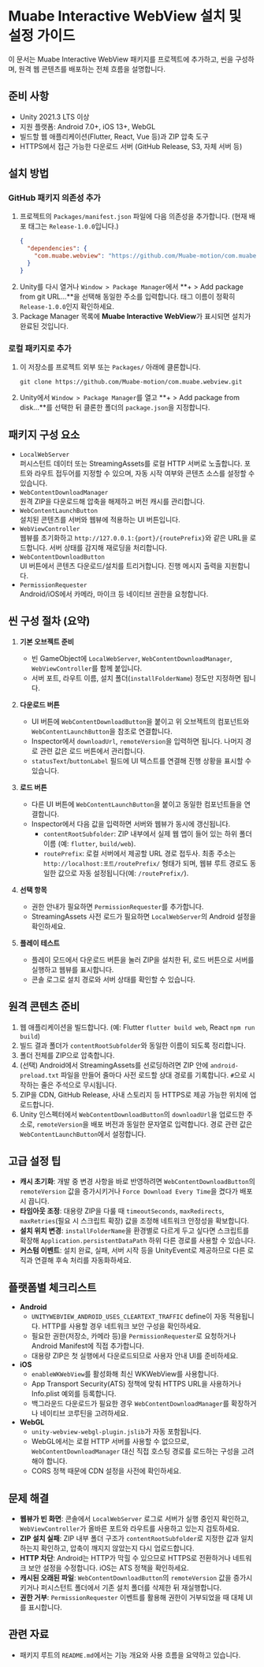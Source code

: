 # Muabe Interactive WebView 설치 및 설정 가이드

이 문서는 Muabe Interactive WebView 패키지를 프로젝트에 추가하고, 씬을 구성하며, 원격 웹 콘텐츠를 배포하는 전체 흐름을 설명합니다.

## 준비 사항
- Unity 2021.3 LTS 이상
- 지원 플랫폼: Android 7.0+, iOS 13+, WebGL
- 빌드할 웹 애플리케이션(Flutter, React, Vue 등)과 ZIP 압축 도구
- HTTPS에서 접근 가능한 다운로드 서버 (GitHub Release, S3, 자체 서버 등)

## 설치 방법

### GitHub 패키지 의존성 추가
1. 프로젝트의 `Packages/manifest.json` 파일에 다음 의존성을 추가합니다. (현재 배포 태그는 `Release-1.0.0`입니다.)
   ```json
   {
     "dependencies": {
       "com.muabe.webview": "https://github.com/Muabe-motion/com.muabe.webview.git#Release-1.0.0"
     }
   }
   ```
2. Unity를 다시 열거나 `Window > Package Manager`에서 **+ > Add package from git URL...**을 선택해 동일한 주소를 입력합니다. 태그 이름이 정확히 `Release-1.0.0`인지 확인하세요.
3. Package Manager 목록에 **Muabe Interactive WebView**가 표시되면 설치가 완료된 것입니다.

### 로컬 패키지로 추가
1. 이 저장소를 프로젝트 외부 또는 `Packages/` 아래에 클론합니다.
   ```
   git clone https://github.com/Muabe-motion/com.muabe.webview.git
   ```
2. Unity에서 `Window > Package Manager`를 열고 **+ > Add package from disk...**를 선택한 뒤 클론한 폴더의 `package.json`을 지정합니다.

## 패키지 구성 요소
- `LocalWebServer`  
  퍼시스턴트 데이터 또는 StreamingAssets를 로컬 HTTP 서버로 노출합니다. 포트와 라우트 접두어를 지정할 수 있으며, 자동 시작 여부와 콘텐츠 소스를 설정할 수 있습니다.
- `WebContentDownloadManager`  
  원격 ZIP을 다운로드해 압축을 해제하고 버전 캐시를 관리합니다.
- `WebContentLaunchButton`  
  설치된 콘텐츠를 서버와 웹뷰에 적용하는 UI 버튼입니다.
- `WebViewController`  
  웹뷰를 초기화하고 `http://127.0.0.1:{port}/{routePrefix}`와 같은 URL을 로드합니다. 서버 상태를 감지해 재로딩을 처리합니다.
- `WebContentDownloadButton`  
  UI 버튼에서 콘텐츠 다운로드/설치를 트리거합니다. 진행 메시지 출력을 지원합니다.
- `PermissionRequester`  
  Android/iOS에서 카메라, 마이크 등 네이티브 권한을 요청합니다.

## 씬 구성 절차 (요약)
1. **기본 오브젝트 준비**  
   - 빈 GameObject에 `LocalWebServer`, `WebContentDownloadManager`, `WebViewController`를 함께 붙입니다.  
   - 서버 포트, 라우트 이름, 설치 폴더(`installFolderName`) 정도만 지정하면 됩니다.

2. **다운로드 버튼**  
   - UI 버튼에 `WebContentDownloadButton`을 붙이고 위 오브젝트의 컴포넌트와 `WebContentLaunchButton`을 참조로 연결합니다.  
   - Inspector에서 `downloadUrl`, `remoteVersion`을 입력하면 됩니다. 나머지 경로 관련 값은 로드 버튼에서 관리합니다.  
   - `statusText`/`buttonLabel` 필드에 UI 텍스트를 연결해 진행 상황을 표시할 수 있습니다.

3. **로드 버튼**  
   - 다른 UI 버튼에 `WebContentLaunchButton`을 붙이고 동일한 컴포넌트들을 연결합니다.  
   - Inspector에서 다음 값을 입력하면 서버와 웹뷰가 동시에 갱신됩니다.  
     - `contentRootSubfolder`: ZIP 내부에서 실제 웹 앱이 들어 있는 하위 폴더 이름 (예: `flutter`, `build/web`).  
     - `routePrefix`: 로컬 서버에서 제공할 URL 경로 접두사. 최종 주소는 `http://localhost:포트/routePrefix/` 형태가 되며, 웹뷰 루트 경로도 동일한 값으로 자동 설정됩니다(예: `/routePrefix/`).  

4. **선택 항목**  
   - 권한 안내가 필요하면 `PermissionRequester`를 추가합니다.  
   - StreamingAssets 사전 로드가 필요하면 `LocalWebServer`의 Android 설정을 확인하세요.

5. **플레이 테스트**  
   - 플레이 모드에서 다운로드 버튼을 눌러 ZIP을 설치한 뒤, 로드 버튼으로 서버를 실행하고 웹뷰를 표시합니다.  
   - 콘솔 로그로 설치 경로와 서버 상태를 확인할 수 있습니다.

## 원격 콘텐츠 준비
1. 웹 애플리케이션을 빌드합니다. (예: Flutter `flutter build web`, React `npm run build`)
2. 빌드 결과 폴더가 `contentRootSubfolder`와 동일한 이름이 되도록 정리합니다.
3. 폴더 전체를 ZIP으로 압축합니다.
4. (선택) Android에서 StreamingAssets를 선로딩하려면 ZIP 안에 `android-preload.txt` 파일을 만들어 줄마다 사전 로드할 상대 경로를 기록합니다. `#`으로 시작하는 줄은 주석으로 무시됩니다.
5. ZIP을 CDN, GitHub Release, 사내 스토리지 등 HTTPS로 제공 가능한 위치에 업로드합니다.
6. Unity 인스펙터에서 `WebContentDownloadButton`의 `downloadUrl`을 업로드한 주소로, `remoteVersion`을 배포 버전과 동일한 문자열로 입력합니다. 경로 관련 값은 `WebContentLaunchButton`에서 설정합니다.

## 고급 설정 팁
- **캐시 초기화**: 개발 중 변경 사항을 바로 반영하려면 `WebContentDownloadButton`의 `remoteVersion` 값을 증가시키거나 `Force Download Every Time`을 켰다가 배포 시 끕니다.
- **타임아웃 조정**: 대용량 ZIP을 다룰 때 `timeoutSeconds`, `maxRedirects`, `maxRetries`(필요 시 스크립트 확장) 값을 조정해 네트워크 안정성을 확보합니다.
- **설치 위치 변경**: `installFolderName`을 환경별로 다르게 두고 싶다면 스크립트를 확장해 `Application.persistentDataPath` 하위 다른 경로를 사용할 수 있습니다.
- **커스텀 이벤트**: 설치 완료, 실패, 서버 시작 등을 UnityEvent로 제공하므로 다른 로직과 연결해 후속 처리를 자동화하세요.

## 플랫폼별 체크리스트
- **Android**
  - `UNITYWEBVIEW_ANDROID_USES_CLEARTEXT_TRAFFIC` define이 자동 적용됩니다. HTTP를 사용할 경우 네트워크 보안 구성을 확인하세요.
  - 필요한 권한(저장소, 카메라 등)을 `PermissionRequester`로 요청하거나 Android Manifest에 직접 추가합니다.
  - 대용량 ZIP은 첫 실행에서 다운로드되므로 사용자 안내 UI를 준비하세요.
- **iOS**
  - `enableWKWebView`를 활성화해 최신 WKWebView를 사용합니다.
  - App Transport Security(ATS) 정책에 맞춰 HTTPS URL을 사용하거나 Info.plist 예외를 등록합니다.
  - 백그라운드 다운로드가 필요한 경우 `WebContentDownloadManager`를 확장하거나 네이티브 코루틴을 고려하세요.
- **WebGL**
  - `unity-webview-webgl-plugin.jslib`가 자동 포함됩니다.
  - WebGL에서는 로컬 HTTP 서버를 사용할 수 없으므로, `WebContentDownloadManager` 대신 직접 호스팅 경로를 로드하는 구성을 고려해야 합니다.
  - CORS 정책 때문에 CDN 설정을 사전에 확인하세요.

## 문제 해결
- **웹뷰가 빈 화면**: 콘솔에서 `LocalWebServer` 로그로 서버가 실행 중인지 확인하고, `WebViewController`가 올바른 포트와 라우트를 사용하고 있는지 검토하세요.
- **ZIP 설치 실패**: ZIP 내부 폴더 구조가 `contentRootSubfolder`로 지정한 값과 일치하는지 확인하고, 압축이 깨지지 않았는지 다시 업로드합니다.
- **HTTP 차단**: Android는 HTTP가 막힐 수 있으므로 HTTPS로 전환하거나 네트워크 보안 설정을 수정합니다. iOS는 ATS 정책을 확인하세요.
- **캐시된 오래된 파일**: `WebContentDownloadButton`의 `remoteVersion` 값을 증가시키거나 퍼시스턴트 폴더에서 기존 설치 폴더를 삭제한 뒤 재실행합니다.
- **권한 거부**: `PermissionRequester` 이벤트를 활용해 권한이 거부되었을 때 대체 UI를 표시합니다.

## 관련 자료
- 패키지 루트의 `README.md`에서는 기능 개요와 사용 흐름을 요약하고 있습니다.
